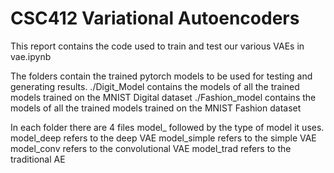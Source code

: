 # CSC412 Variational Autoencoders

This report contains the code used to train and test our various VAEs in vae.ipynb

The folders contain the trained pytorch models to be used for testing and generating results.
./Digit_Model contains the models of all the trained models trained on the MNIST Digital dataset
./Fashion_model contains the models of all the trained models trained on the MNIST Fashion dataset

In each folder there are 4 files model_ followed by the type of model it uses.
model_deep refers to the deep VAE 
model_simple refers to the simple VAE
model_conv refers to the convolutional VAE
model_trad refers to the traditional AE

